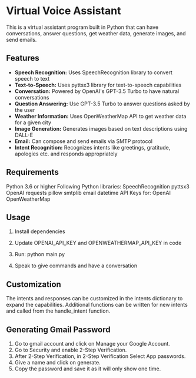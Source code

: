 # Virtual Voice Assistant
This is a virtual assistant program built in Python that can have conversations, answer questions, get weather data, generate images, and send emails.

## Features
- **Speech Recognition:** Uses SpeechRecognition library to convert speech to text
- **Text-to-Speech:** Uses pyttsx3 library for text-to-speech capabilities
- **Conversation:** Powered by OpenAI's GPT-3.5 Turbo to have natural conversations
- **Question Answering:** Use GPT-3.5 Turbo to answer questions asked by the user
- **Weather Information:** Uses OpenWeatherMap API to get weather data for a given city
- **Image Generation:** Generates images based on text descriptions using DALL-E
- **Email:** Can compose and send emails via SMTP protocol
- **Intent Recognition:** Recognizes intents like greetings, gratitude, apologies etc. and responds appropriately
## Requirements
Python 3.6 or higher
Following Python libraries:
SpeechRecognition
pyttsx3
OpenAI
requests
pillow
smtplib
email
datetime
API Keys for:
OpenAI
OpenWeatherMap
## Usage
1. Install dependencies
2. Update OPENAI_API_KEY and OPENWEATHERMAP_API_KEY in code
3. Run:
python main.py

4. Speak to give commands and have a conversation
## Customization
The intents and responses can be customized in the intents dictionary to expand the capabilities. Additional functions can be written for new intents and called from the handle_intent function.

## Generating Gmail Password 
1. Go to gmail account and click on Manage your Google Account.
2. Go to Security and enable 2-Step Verification.
3. After 2-Step Verification, in 2-Step Verification Select App passwords.
4. Give a name and click on generate.
5. Copy the password and save it as it will only show one time.
